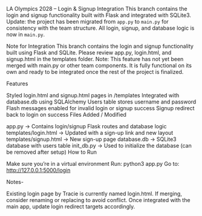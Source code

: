 LA Olympics 2028 – Login & Signup Integration
This branch contains the login and signup functionality built with Flask and integrated with SQLite3.
Update:  the project has been migrated from `app.py` to `main.py` for consistency with the team structure. All login, signup, and database logic is now in `main.py`.


Note for Integration
This branch contains the login and signup functionality built using Flask and SQLite.
Please review app.py, login.html, and signup.html in the templates folder.
 Note: This feature has not yet been merged with main.py or other team components.
It is fully functional on its own and ready to be integrated once the rest of the project is finalized.

 Features

Styled login.html and signup.html pages in /templates
Integrated with database.db using SQLAlchemy
Users table stores username and password
Flash messages enabled for invalid login or signup success
Signup redirect back to login on success
 Files Added / Modified

app.py → Contains login/signup Flask routes and database logic
templates/login.html → Updated with a sign-up link and new layout
templates/signup.html → New sign-up page
database.db → SQLite3 database with users table
init_db.py → Used to initialize the database (can be removed after setup)
 How to Run

Make sure you’re in a virtual environment
Run:
python3 app.py
Go to:
http://127.0.0.1:5000/login

Notes- 

Existing login page by Tracie is currently named login.html. If merging, consider renaming or replacing to avoid conflict.
Once integrated with the main app, update login redirect targets accordingly.
